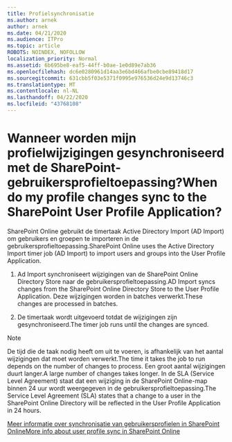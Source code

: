 ```yaml
---
title: Profielsynchronisatie
ms.author: arnek
author: arnek
ms.date: 04/21/2020
ms.audience: ITPro
ms.topic: article
ROBOTS: NOINDEX, NOFOLLOW
localization_priority: Normal
ms.assetid: 6b695be8-eaf5-44ff-b0ae-1e0d89e7ab36
ms.openlocfilehash: dc6e0280961d14aa3e6bd466afbe0cbe89418d17
ms.sourcegitcommit: 631cbb5f03e5371f0995e976536d24e9d13746c3
ms.translationtype: MT
ms.contentlocale: nl-NL
ms.lasthandoff: 04/22/2020
ms.locfileid: "43768108"
---
```

# <a name="when-do-my-profile-changes-sync-to-the-sharepoint-user-profile-application"></a><span data-ttu-id="ccb3a-102">Wanneer worden mijn profielwijzigingen gesynchroniseerd met de SharePoint-gebruikersprofieltoepassing?</span><span class="sxs-lookup"><span data-stu-id="ccb3a-102">When do my profile changes sync to the SharePoint User Profile Application?</span></span>

<span data-ttu-id="ccb3a-103">SharePoint Online gebruikt de timertaak Active Directory Import (AD Import) om gebruikers en groepen te importeren in de gebruikersprofieltoepassing.</span><span class="sxs-lookup"><span data-stu-id="ccb3a-103">SharePoint Online uses the Active Directory Import timer job (AD Import) to import users and groups into the User Profile Application.</span></span> 
  
1. <span data-ttu-id="ccb3a-104">Ad Import synchroniseert wijzigingen van de SharePoint Online Directory Store naar de gebruikersprofieltoepassing.</span><span class="sxs-lookup"><span data-stu-id="ccb3a-104">AD Import syncs changes from the SharePoint Online Directory Store to the User Profile Application.</span></span> <span data-ttu-id="ccb3a-105">Deze wijzigingen worden in batches verwerkt.</span><span class="sxs-lookup"><span data-stu-id="ccb3a-105">These changes are processed in batches.</span></span>
    
2. <span data-ttu-id="ccb3a-106">De timertaak wordt uitgevoerd totdat de wijzigingen zijn gesynchroniseerd.</span><span class="sxs-lookup"><span data-stu-id="ccb3a-106">The timer job runs until the changes are synced.</span></span>
    
> [!NOTE]
> <span data-ttu-id="ccb3a-107">De tijd die de taak nodig heeft om uit te voeren, is afhankelijk van het aantal wijzigingen dat moet worden verwerkt.</span><span class="sxs-lookup"><span data-stu-id="ccb3a-107">The time it takes the job to run depends on the number of changes to process.</span></span> <span data-ttu-id="ccb3a-108">Een groot aantal wijzigingen duurt langer.</span><span class="sxs-lookup"><span data-stu-id="ccb3a-108">A large number of changes takes longer.</span></span> <span data-ttu-id="ccb3a-109">In de SLA (Service Level Agreement) staat dat een wijziging in de SharePoint Online-map binnen 24 uur wordt weergegeven in de gebruikersprofieltoepassing.</span><span class="sxs-lookup"><span data-stu-id="ccb3a-109">The Service Level Agreement (SLA) states that a change to a user in the SharePoint Online Directory will be reflected in the User Profile Application in 24 hours.</span></span> 
  
[<span data-ttu-id="ccb3a-110">Meer informatie over synchronisatie van gebruikersprofielen in SharePoint Online</span><span class="sxs-lookup"><span data-stu-id="ccb3a-110">More info about user profile sync in SharePoint Online</span></span>](https://go.microsoft.com/fwlink/?linkid=875671)
  

